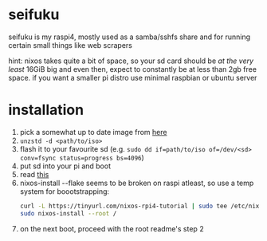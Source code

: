 # seifuku
seifuku is my raspi4, mostly used as a samba/sshfs share and for running
certain small things like web scrapers

hint: nixos takes quite a bit of space, so your sd card should be *at the very least* 16GiB big and even then, expect to constantly be at less than 2gb free space. 
if you want a smaller pi distro use minimal raspbian or ubuntu server

# installation
1. pick a somewhat up to date image from [here](https://hydra.nixos.org/job/nixos/trunk-combined/nixos.sd_image.aarch64-linux)
2. `unzstd -d <path/to/iso>` 
3. flash it to your favourite sd (e.g. `sudo dd if=path/to/iso of=/dev/<sd> conv=fsync status=progress bs=4096`)
4. put sd into your pi and boot
5. read [this](https://nix.dev/tutorials/installing-nixos-on-a-raspberry-pi)
6. nixos-install --flake seems to be broken on raspi atleast, so use a temp system for boootstrapping: 
    ```sh
    curl -L https://tinyurl.com/nixos-rpi4-tutorial | sudo tee /etc/nixos/configuration.nix
    sudo nixos-install --root /
    ```
7. on the next boot, proceed with the root readme's step 2

